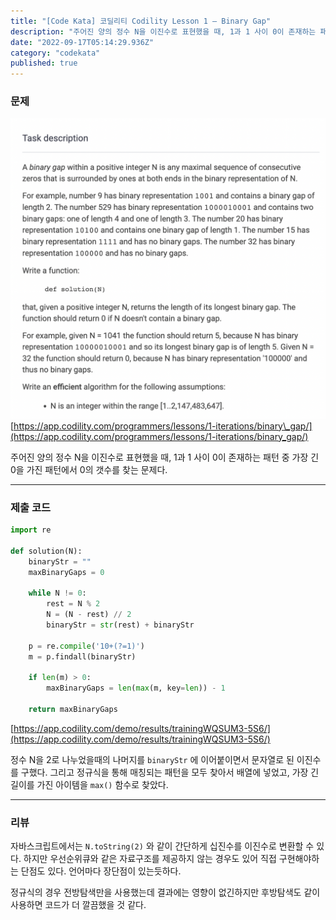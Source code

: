 ```yaml
---
title: "[Code Kata] 코딜리티 Codility Lesson 1 — Binary Gap"
description: "주어진 양의 정수 N을 이진수로 표현했을 때, 1과 1 사이 0이 존재하는 패턴 중 가장 긴 0을 가진 패턴에서 0의 갯수를 찾는 문제다."
date: "2022-09-17T05:14:29.936Z"
category: "codekata"
published: true
---
```


### 문제

![image](./asset-1.png)
[https://app.codility.com/programmers/lessons/1-iterations/binary\_gap/](https://app.codility.com/programmers/lessons/1-iterations/binary_gap/)

주어진 양의 정수 N을 이진수로 표현했을 때, 1과 1 사이 0이 존재하는 패턴 중 가장 긴 0을 가진 패턴에서 0의 갯수를 찾는 문제다.

---

### 제출 코드

```python
import re

def solution(N):
    binaryStr = ""
    maxBinaryGaps = 0

    while N != 0:
        rest = N % 2
        N = (N - rest) // 2
        binaryStr = str(rest) + binaryStr

    p = re.compile('10+(?=1)')
    m = p.findall(binaryStr)
    
    if len(m) > 0:
        maxBinaryGaps = len(max(m, key=len)) - 1
        
    return maxBinaryGaps
```
[https://app.codility.com/demo/results/trainingWQSUM3-5S6/](https://app.codility.com/demo/results/trainingWQSUM3-5S6/)

정수 N을 2로 나누었을때의 나머지를 `binaryStr` 에 이어붙이면서 문자열로 된 이진수를 구했다. 그리고 정규식을 통해 매칭되는 패턴을 모두 찾아서 배열에 넣었고, 가장 긴 길이를 가진 아이템을 `max()` 함수로 찾았다.

---

### 리뷰

자바스크립트에서는 `N.toString(2)` 와 같이 간단하게 십진수를 이진수로 변환할 수 있다. 하지만 우선순위큐와 같은 자료구조를 제공하지 않는 경우도 있어 직접 구현해야하는 단점도 있다. 언어마다 장단점이 있는듯하다.

정규식의 경우 전방탐색만을 사용했는데 결과에는 영향이 없긴하지만 후방탐색도 같이 사용하면 코드가 더 깔끔했을 것 같다.
